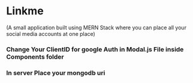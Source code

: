# Linkme
(A small application built using MERN Stack where you can place all your social media accounts at one place)

### Change Your ClientID for google Auth in Modal.js File inside Components folder

### In server Place your mongodb uri


